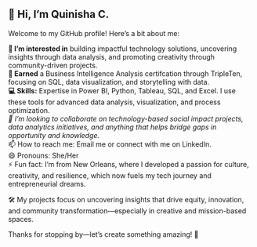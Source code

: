 ## 👋 Hi, I’m Quinisha C.  
Welcome to my GitHub profile! Here’s a bit about me:  
  
**👀 I’m interested in** building impactful technology solutions, uncovering insights through data analysis, and promoting creativity through community-driven projects.  
**🌱 Earned** a Business Intelligence Analysis certifcation through TripleTen, focusing on SQL, data visualization, and storytelling with data.  
**💻 Skills:** Expertise in Power BI, Python, Tableau, SQL, and Excel. I use these tools for advanced data analysis, visualization, and process optimization.  
*💞️ I’m looking to collaborate on technology-based social impact projects, data analytics initiatives, and anything that helps bridge gaps in opportunity and knowledge.*  
📫 How to reach me: Email me or connect with me on LinkedIn.  
😄 Pronouns: She/Her  
⚡ Fun fact: I’m from New Orleans, where I developed a passion for culture, creativity, and resilience, which now fuels my tech journey and entrepreneurial dreams.

🛠️ My projects focus on uncovering insights that drive equity, innovation, and community transformation—especially in creative and mission-based spaces.

Thanks for stopping by—let’s create something amazing! 🚀  

<!---
quinishacockheran/quinishacockheran is a ✨ special ✨ repository because its `README.md` (this file) appears on your GitHub profile.
You can click the Preview link to take a look at your changes.
--->
